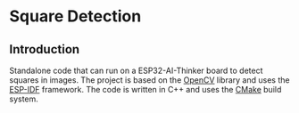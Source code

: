 # Square Detection
## Introduction
Standalone code that can run on a ESP32-AI-Thinker board to detect squares in images. The project is based on the [OpenCV](https://opencv.org/) library and uses the [ESP-IDF](https://docs.espressif.com/projects/esp-idf/en/latest/esp32/) framework. The code is written in C++ and uses the [CMake](https://cmake.org/) build system.

